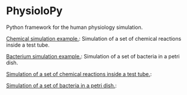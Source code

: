 # PhysioloPy
Python framework for the human physiology simulation.

[Chemical simulation example.](https://github.com/Chapa56/PhysioloPy/blob/main/examples/chemical_simulation.ipynb):
Simulation of a set of chemical reactions inside a test tube.

[Bacterium simulation example.](https://github.com/Chapa56/PhysioloPy/blob/main/examples/bacterium_simulation.ipynb):
Simulation of a set of bacteria in a petri dish.

[Simulation of a set of chemical reactions inside a test tube.](https://github.com/Chapa56/PhysioloPy/blob/main/examples/chemical_simulation.ipynb):

[Simulation of a set of bacteria in a petri dish.](https://github.com/Chapa56/PhysioloPy/blob/main/examples/bacterium_simulation.ipynb):


